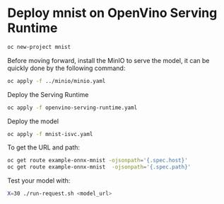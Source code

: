 # Deploy mnist on OpenVino Serving Runtime

```bash
oc new-project mnist
```

Before moving forward, install the MinIO to serve the model, it can be quickly done by the following command:
```bash
oc apply -f ../minio/minio.yaml
```


Deploy the Serving Runtime
```bash
oc apply -f openvino-serving-runtime.yaml
```

Deploy the model
```bash
oc apply -f mnist-isvc.yaml
```

To get the URL and path:
```bash
oc get route example-onnx-mnist -ojsonpath='{.spec.host}'
oc get route example-onnx-mnist  -ojsonpath='{.spec.path}'
```


Test your model with:
```bash
X=30 ./run-request.sh <model_url>
```

